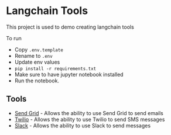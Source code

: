 # Langchain Tools

This project is used to demo creating langchain tools 

To run
* Copy `.env.template`
* Rename to `.env`
* Update env values
* `pip install -r requirements.txt`
* Make sure to have jupyter notebook installed 
* Run the notebook.

## Tools
* [Send Grid](send_grid) - Allows the ability to use Send Grid to send emails
* [Twilio](twilio) - Allows the ability to use Twilio to send SMS messages
* [Slack](slack) - Allows the ability to use Slack to send messages